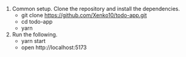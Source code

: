 1. Common setup. Clone the repository and install the dependencies.
   - git clone https://github.com/Xenko10/todo-app.git
   - cd todo-app
   - yarn
2. Run the following.
   - yarn start
   - open http://localhost:5173
